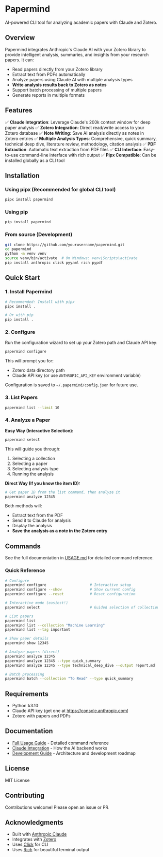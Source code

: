 # Papermind

AI-powered CLI tool for analyzing academic papers with Claude and Zotero.

## Overview

Papermind integrates Anthropic's Claude AI with your Zotero library to provide intelligent analysis, summaries, and insights from your research papers. It can:

- Read papers directly from your Zotero library
- Extract text from PDFs automatically
- Analyze papers using Claude AI with multiple analysis types
- **Write analysis results back to Zotero as notes**
- Support batch processing of multiple papers
- Generate reports in multiple formats

## Features

✅ **Claude Integration**: Leverage Claude's 200k context window for deep paper analysis
✅ **Zotero Integration**: Direct read/write access to your Zotero database
✅ **Note Writing**: Save AI analysis directly as notes in Zotero entries
✅ **Multiple Analysis Types**: Comprehensive, quick summary, technical deep dive, literature review, methodology, citation analysis
✅ **PDF Extraction**: Automatic text extraction from PDF files
✅ **CLI Interface**: Easy-to-use command-line interface with rich output
✅ **Pipx Compatible**: Can be installed globally as a CLI tool

## Installation

### Using pipx (Recommended for global CLI tool)

```bash
pipx install papermind
```

### Using pip

```bash
pip install papermind
```

### From source (Development)

```bash
git clone https://github.com/yourusername/papermind.git
cd papermind
python -m venv venv
source venv/bin/activate  # On Windows: venv\Scripts\activate
pip install anthropic click pyyaml rich pypdf
```

## Quick Start

### 1. Install Papermind

```bash
# Recommended: Install with pipx
pipx install .

# Or with pip
pip install .
```

### 2. Configure

Run the configuration wizard to set up your Zotero path and Claude API key:

```bash
papermind configure
```

This will prompt you for:
- Zotero data directory path
- Claude API key (or use `ANTHROPIC_API_KEY` environment variable)

Configuration is saved to `~/.papermind/config.json` for future use.

### 3. List Papers

```bash
papermind list --limit 10
```

### 4. Analyze a Paper

**Easy Way (Interactive Selection):**

```bash
papermind select
```

This will guide you through:
1. Selecting a collection
2. Selecting a paper
3. Selecting analysis type
4. Running the analysis

**Direct Way (If you know the item ID):**

```bash
# Get paper ID from the list command, then analyze it
papermind analyze 12345
```

Both methods will:
- Extract text from the PDF
- Send it to Claude for analysis
- Display the analysis
- **Save the analysis as a note in the Zotero entry**

## Commands

See the full documentation in [USAGE.md](USAGE.md) for detailed command reference.

### Quick Reference

```bash
# Configure
papermind configure                    # Interactive setup
papermind configure --show             # Show current config
papermind configure --reset            # Reset configuration

# Interactive mode (easiest!)
papermind select                       # Guided selection of collection -> paper -> analysis type

# List papers
papermind list
papermind list --collection "Machine Learning"
papermind list --tag important

# Show paper details
papermind show 12345

# Analyze papers (direct)
papermind analyze 12345
papermind analyze 12345 --type quick_summary
papermind analyze 12345 --type technical_deep_dive --output report.md

# Batch processing
papermind batch --collection "To Read" --type quick_summary
```

## Requirements

- Python ≥3.10
- Claude API key (get one at https://console.anthropic.com)
- Zotero with papers and PDFs

## Documentation

- [Full Usage Guide](USAGE.md) - Detailed command reference
- [Claude Integration](papermind/claude/README.md) - How the AI backend works
- [Development Guide](PLAN.md) - Architecture and development roadmap

## License

MIT License

## Contributing

Contributions welcome! Please open an issue or PR.

## Acknowledgments

- Built with [Anthropic Claude](https://www.anthropic.com/)
- Integrates with [Zotero](https://www.zotero.org/)
- Uses [Click](https://click.palletsprojects.com/) for CLI
- Uses [Rich](https://rich.readthedocs.io/) for beautiful terminal output
